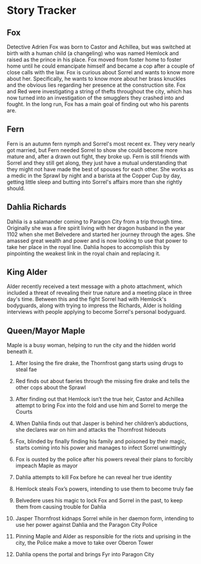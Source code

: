# Story Tracker

## Fox
Detective Adrien Fox was born to Castor and Achillea, but was switched at birth with a human child (a changeling) who was named Hemlock and raised as the prince in his place. Fox moved from foster home to foster home until he could emancipate himself and became a cop after a couple of close calls with the law. Fox is curious about Sorrel and wants to know more about her. Specifically, he wants to know more about her brass knuckles and the obvious lies regarding her presence at the construction site. Fox and Red were investigating a string of thefts throughout the city, which has now turned into an investigation of the smugglers they crashed into and fought. In the long run, Fox has a main goal of finding out who his parents are.

## Fern
Fern is an autumn fern nymph and Sorrel's most recent ex. They very nearly got married, but Fern needed Sorrel to show she could become more mature and, after a drawn out fight, they broke up. Fern is still friends with Sorrel and they still get along, they just have a mutual understanding that they might not have made the best of spouses for each other. She works as a medic in the Sprawl by night and a barista at the Copper Cup by day, getting little sleep and butting into Sorrel's affairs more than she rightly should.

## Dahlia Richards
Dahlia is a salamander coming to Paragon City from a trip through time. Originally she was a fire spirit living with her dragon husband in the year 1102 when she met Belvedere and started her journey through the ages. She amassed great wealth and power and is now looking to use that power to take her place in the royal line. Dahlia hopes to accomplish this by pinpointing the weakest link in the royal chain and replacing it.

## King Alder
Alder recently received a text message with a photo attachment, which included a threat of revealing their true nature and a meeting place in three day's time. Between this and the fight Sorrel had with Hemlock's bodyguards, along with trying to impress the Richards, Alder is holding interviews with people applying to become Sorrel's personal bodyguard.

## Queen/Mayor Maple
Maple is a busy woman, helping to run the city and the hidden world beneath it.


1. After losing the fire drake, the Thornfrost gang starts using drugs to steal fae

2. Red finds out about faeries through the missing fire drake and tells the other cops about the Sprawl

3. After finding out that Hemlock isn’t the true heir, Castor and Achillea attempt to bring Fox into the fold and use him and Sorrel to merge the Courts

4. When Dahlia finds out that Jasper is behind her children’s abductions, she declares war on him and attacks the Thornfrost hideouts

5. Fox, blinded by finally finding his family and poisoned by their magic, starts coming into his power and manages to infect Sorrel unwittingly

6. Fox is ousted by the police after his powers reveal their plans to forcibly impeach Maple as mayor

7. Dahlia attempts to kill Fox before he can reveal her true identity

8. Hemlock steals Fox’s powers, intending to use them to become truly fae

9. Belvedere uses his magic to lock Fox and Sorrel in the past, to keep them from causing trouble for Dahlia

10. Jasper Thornfrost kidnaps Sorrel while in her daemon form, intending to use her power against Dahlia and the Paragon City Police

11. Pinning Maple and Alder as responsible for the riots and uprising in the city, the Police make a move to take over Oberon Tower

12. Dahlia opens the portal and brings Fyr into Paragon City